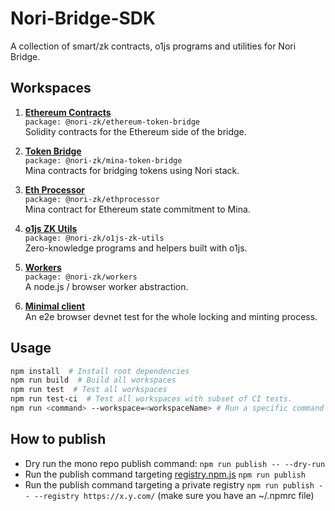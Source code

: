 # Nori-Bridge-SDK

A collection of smart/zk contracts, o1js programs and utilities for Nori Bridge.

## Workspaces

1. **[Ethereum Contracts](./contracts/ethereum)**  
   `package: @nori-zk/ethereum-token-bridge`  
   Solidity contracts for the Ethereum side of the bridge.

2. **[Token Bridge](./contracts/mina/token-bridge)**  
   `package: @nori-zk/mina-token-bridge`  
   Mina contracts for bridging tokens using Nori stack.

3. **[Eth Processor](./contracts/mina/eth-processor)**  
   `package: @nori-zk/ethprocessor`  
   Mina contract for Ethereum state commitment to Mina.

4. **[o1js ZK Utils](./o1js-zk-utils)**  
   `package: @nori-zk/o1js-zk-utils`  
   Zero-knowledge programs and helpers built with o1js.

5. **[Workers](./workers)**  
   `package: @nori-zk/workers`  
   A node.js / browser worker abstraction.

6. **[Minimal client](./minimal-client)**   
   An e2e browser devnet test for the whole locking and minting process.

## Usage

```bash
npm install  # Install root dependencies
npm run build  # Build all workspaces
npm run test  # Test all workspaces
npm run test-ci  # Test all workspaces with subset of CI tests.
npm run <command> --workspace=<workspaceName> # Run a specific command in a specific workspace
```

## How to publish

- Dry run the mono repo publish command: `npm run publish -- --dry-run`
- Run the publish command targeting [registry.npm.js](https://registry.npmjs.org/) `npm run publish`
- Run the publish command targeting a private registry `npm run publish -- --registry https://x.y.com/` (make sure you have an ~/.npmrc file)



